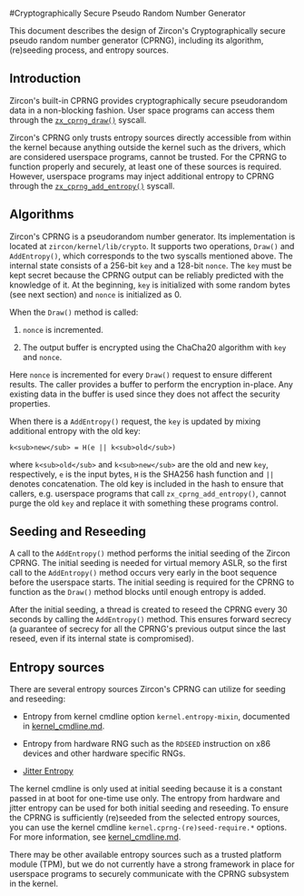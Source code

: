 #Cryptographically Secure Pseudo Random Number Generator

This document describes the design of Zircon's Cryptographically secure pseudo
random number generator (CPRNG), including its algorithm, (re)seeding process,
and entropy sources.

## Introduction

Zircon's built-in CPRNG provides cryptographically secure pseudorandom data in a
non-blocking fashion. User space programs can access them through the
[`zx_cprng_draw()`](/reference/syscalls/cprng_draw.md) syscall.

Zircon's CPRNG only trusts entropy sources directly accessible from within the
kernel because anything outside the kernel such as the drivers, which are
considered userspace programs, cannot be trusted. For the CPRNG to function
properly and securely, at least one of these sources is required. However,
userspace programs may inject additional entropy to CPRNG through the
[`zx_cprng_add_entropy()`](/reference/syscalls/cprng_add_entropy.md)
syscall.


## Algorithms

Zircon's CPRNG is a pseudorandom number generator. Its implementation is located
at `zircon/kernel/lib/crypto`. It supports two operations, `Draw()` and
`AddEntropy()`, which corresponds to the two syscalls mentioned above. The
internal state consists of a 256-bit `key` and a 128-bit `nonce`. The `key` must
be kept secret because the CPRNG output can be reliably predicted with the
knowledge of it. At the beginning, `key` is initialized with some random bytes
(see next section) and `nonce` is initialized as 0.

When the `Draw()` method is called:

1. `nonce` is incremented.

1. The output buffer is encrypted using the ChaCha20 algorithm with `key` and
`nonce`.

Here `nonce` is incremented for every `Draw()` request to ensure different
results. The caller provides a buffer to perform the encryption in-place. Any
existing data in the buffer is used since they does not affect the security
properties.

When there is a `AddEntropy()` request, the `key` is updated by mixing
additional entropy with the old key:

```
k<sub>new</sub> = H(e || k<sub>old</sub>)
```

where `k<sub>old</sub>` and `k<sub>new</sub>` are the old and new `key`,
respectively, `e` is the input bytes, `H` is the SHA256 hash function and `||`
denotes concatenation. The old key is included in the hash to ensure that
callers, e.g. userspace programs that call `zx_cprng_add_entropy()`, cannot
purge the old `key` and replace it with something these programs control.

## Seeding and Reseeding

A call to the `AddEntropy()` method performs the initial seeding of the Zircon
CPRNG. The initial seeding is needed for virtual memory ASLR, so the first call
to the `AddEntropy()` method occurs very early in the boot sequence before the
userspace starts. The initial seeding is required for the CPRNG to function as
the `Draw()` method blocks until enough entropy is added.

After the initial seeding, a thread is created to reseed the CPRNG every 30
seconds by calling the `AddEntropy()` method. This ensures forward secrecy (a
guarantee of secrecy for all the CPRNG's previous output since the last reseed,
even if its internal state is compromised).

## Entropy sources

There are several entropy sources Zircon's CPRNG can utilize for seeding and
reseeding:

* Entropy from kernel cmdline option `kernel.entropy-mixin`, documented in
[kernel\_cmdline.md](/docs/reference/kernel/kernel_cmdline.md).

* Entropy from hardware RNG such as the `RDSEED` instruction on x86 devices and
other hardware specific RNGs.

* [Jitter Entropy](/docs/concepts/kernel/jitterentropy/README.md)

The kernel cmdline is only used at initial seeding because it is a constant
passed in at boot for one-time use only. The entropy from hardware and jitter
entropy can be used for both initial seeding and reseeding. To ensure the CPRNG
is sufficiently (re)seeded from the selected entropy sources, you can use the
kernel cmdline `kernel.cprng-(re)seed-require.*` options. For more information,
see [kernel_cmdline.md](/docs/reference/kernel/kernel_cmdline.md).

There may be other available entropy sources such as a trusted platform module
(TPM), but we do not currently have a strong framework in place for userspace
programs to securely communicate with the CPRNG subsystem in the kernel.

